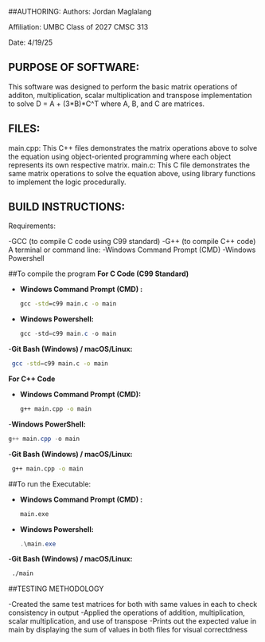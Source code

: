 
##AUTHORING:
Authors: Jordan Maglalang

Affiliation: UMBC Class of 2027 CMSC 313

Date: 4/19/25

## PURPOSE OF SOFTWARE:
This software was designed to perform the basic matrix operations of additon, multiplication, scalar multiplication and transpose implementation to solve D = A + (3*B)*C^T where A, B, and C are matrices. 

## FILES: 

main.cpp: This C++ files demonstrates the matrix operations above to solve the equation using object-oriented programming where each object represents its own respective matrix.
main.c: This C file demonstrates the same matrix operations to solve the equation above, using library functions to implement the logic procedurally.

## BUILD INSTRUCTIONS:

Requirements:

-GCC (to compile C code using C99 standard)
-G++ (to compile C++ code)
A terminal or command line:
-Windows Command Prompt (CMD)
-Windows Powershell



##To compile the program
**For C Code (C99 Standard)**

- **Windows Command Prompt (CMD) :**
   ```cmd
  gcc -std=c99 main.c -o main
  ```
- **Windows Powershell:**
  ```powershell
  gcc -std=c99 main.c -o main
  ```
-**Git Bash (Windows) / macOS/Linux:**
 ```bash
  gcc -std=c99 main.c -o main
  ```
**For C++ Code**
- **Windows Command Prompt (CMD):**
  ```cmd
  g++ main.cpp -o main 
  ```
-**Windows PowerShell:**
   ```powershell
  g++ main.cpp -o main 
  ```
-**Git Bash (Windows) / macOS/Linux:**
 ```bash
  g++ main.cpp -o main
  ```


##To run the Executable:


- **Windows Command Prompt (CMD) :**
   ```cmd
   main.exe
   ```
- **Windows Powershell:**
  ```powershell
  .\main.exe
  ```
-**Git Bash (Windows) / macOS/Linux:**
 ```bash
  ./main
  ```

##TESTING METHODOLOGY


-Created the same test matrices for both with same values in each to check consistency in output
-Applied the operations of addition, multiplication, scalar multiplication, and use of transpose 
-Prints out the expected value in main by displaying the sum of values in both files for visual correctdness









